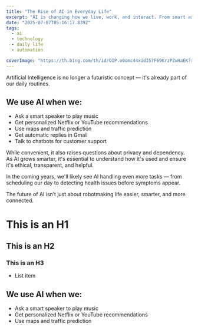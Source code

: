 ```yaml
---
title: "The Rise of AI in Everyday Life"
excerpt: "AI is changing how we live, work, and interact. From smart assistants to personalized recommendations, it's everywhere."
date: "2025-07-07T05:16:17.839Z"
tags:
  - ai
  - technology
  - daily life
  - automation

coverImage: "https://th.bing.com/th/id/OIP.o0omc44xidI57F69KrzPZwHaEK?r=0&o=7rm=3&rs=1&pid=ImgDetMain&o=7&rm=3" 
---
```



Artificial Intelligence is no longer a futuristic concept — it's already part of our daily routines.

## We use AI when we:

- Ask a smart speaker to play music
- Get personalized Netflix or YouTube recommendations
- Use maps and traffic prediction
- Get automatic replies in Gmail
- Talk to chatbots for customer support

While convenient, it also raises questions about privacy and dependency. As AI grows smarter, it's essential to understand how it's used and ensure it's ethical, transparent, and helpful.

In the coming years, we'll likely see AI handling even more tasks — from scheduling our day to detecting health issues before symptoms appear.

The future of AI isn’t just about robotmaking life easier, smarter, and more connected.
# This is an H1
## This is an H2
### This is an H3

- List item
## We use AI when we:

- Ask a smart speaker to play music
- Get personalized Netflix or YouTube recommendations
- Use maps and traffic prediction